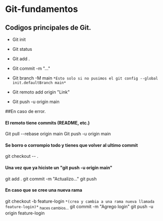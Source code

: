 # Git-fundamentos

## Codigos principales de Git.

- Git init

- Git status

- Git add .

- Git commit -m "..."

- Git branch -M main `*Esto solo si no pusimos el git config --global init.defaultBranch main*`

- Git remoto add origin "Link"

- Git push -u origin main

##En caso de error.
#### El remoto tiene commits (README, etc.)
 
 Git pull --rebase origin main 
 Git push -u origin main
 
 #### Se borro o corrompio todo y tienes que volver al ultimo commit
 
 git checkout -- .

 #### Una vez que ya hiciste un "git push -u origin main"

 git add .
 git commit -m "Actualizo..."
 git push

 #### En caso que se cree una nueva rama
 
 git checkout -b feature-login `*(crea y cambia a una rama nueva llamada feature-login)*`
 <sub>haces cambios...</sub> </n>
 git commit -m "Agrego login"
 git push -u origin feature-login
